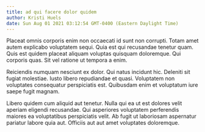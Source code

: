 ```yaml
---
title: ad qui facere dolor quidem
author: Kristi Huels
date: Sun Aug 01 2021 03:12:54 GMT-0400 (Eastern Daylight Time)
---
```

Placeat omnis corporis enim non occaecati id sunt non corrupti. Totam amet autem explicabo voluptatem sequi. Quia est qui recusandae tenetur quam. Quis est quidem placeat aliquam voluptas quisquam doloremque. Qui corporis quas. Sit vel ratione ut tempora a enim.

 Reiciendis numquam nesciunt ex dolor. Qui natus incidunt hic. Deleniti sit fugiat molestiae. Iusto libero repudiandae et quasi. Voluptatem non voluptates consequatur perspiciatis est. Quibusdam enim et voluptatum iure saepe fugit magnam.

 Libero quidem cum aliquid aut tenetur. Nulla qui ea ut est dolores velit aperiam eligendi recusandae. Qui asperiores voluptatem perferendis maiores ea voluptatibus perspiciatis velit. Ab fugit ut laboriosam aspernatur pariatur labore quia aut. Officiis aut aut amet voluptates doloremque.